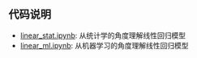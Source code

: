 
## 代码说明

* [linear_stat.ipynb](linear_stat.ipynb): 从统计学的角度理解线性回归模型
* [linear_ml.ipynb](linear_ml.ipynb): 从机器学习的角度理解线性回归模型
